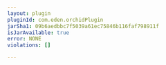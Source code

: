 ```yaml
---
layout: plugin
pluginId: com.eden.orchidPlugin
jarSha1: 09b6aedbbc7f5039a61ec75846b116faf798911f
isJarAvailable: true
error: NONE
violations: []

---
```

